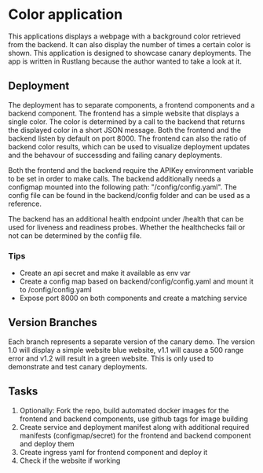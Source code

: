 # Color application
This applications displays a webpage with a background color retrieved from the backend. It can also display the number of times a certain color is shown. This application is designed to showcase canary deployments. The app is written in Rustlang because the author wanted to take a look at it.

## Deployment
The deployment has to separate components, a frontend components and a backend component. The frontend has a simple website that displays a single color. The color is determined by a call to the backend that returns the displayed color in a short JSON message. Both the frontend and the backend listen by default on port 8000. The frontend can also the ratio of backend color results, which can be used to visualize deployment updates and the behavour of successding and failing canary deployments.

Both the frontend and the backend require the APIKey environment variable to be set in order to make calls. The backend additionally needs a configmap mounted into the following path: "/config/config.yaml". The config file can be found in the backend/config folder and can be used as a reference.

The backend has an additional health endpoint under /health that can be used for liveness and readiness probes. Whether the healthchecks fail or not can be determined by the confiig file.

### Tips

- Create an api secret and make it available as env var
- Create a config map based on backend/config/config.yaml and mount it to /config/config.yaml
- Expose port 8000 on both components and create a matching service

## Version Branches
Each branch represents a separate version of the canary demo. The version 1.0 will display a simple website blue website, v1.1 will cause a 500 range error and v1.2 will result in  a green website. This is only used to demonstrate and test canary deployments.

## Tasks
1) Optionally: Fork the repo, build automated docker images for the frontend and backend components, use github tags for image building
2) Create service and deployment manifest along with additional required manifests (configmap/secret) for the frontend and backend component and deploy them
3) Create ingress yaml for frontend component and deploy it
4) Check if the website if working